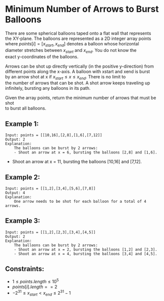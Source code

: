 # Minimum Number of Arrows to Burst Balloons

There are some spherical balloons taped onto a flat wall that represents  
the XY-plane. The balloons are represented as a 2D integer array points  
where $points[i] = [x_{start}, x_{end}]$ denotes a balloon whose horizontal  
diameter stretches between $x_{start}$ and $x_{end}$. You do not know the  
exact y-coordinates of the balloons.

Arrows can be shot up directly vertically (in the positive y-direction) from  
different points along the x-axis. A balloon with xstart and xend is burst  
by an arrow shot at x if $x_{start} \le x \le x_{end}$. There is no limit to  
the number of arrows that can be shot. A shot arrow keeps traveling up  
infinitely, bursting any balloons in its path.

Given the array points, return the minimum number of arrows that must be shot  
to burst all balloons.

 

## Example 1:

    Input: points = [[10,16],[2,8],[1,6],[7,12]]
    Output: 2
    Explanation: 
        The balloons can be burst by 2 arrows:
        - Shoot an arrow at x = 6, bursting the balloons [2,8] and [1,6].
- Shoot an arrow at x = 11, bursting the balloons [10,16] and [7,12].

## Example 2:

    Input: points = [[1,2],[3,4],[5,6],[7,8]]
    Output: 4
    Explanation: 
        One arrow needs to be shot for each balloon for a total of 4 arrows.
        
## Example 3:

    Input: points = [[1,2],[2,3],[3,4],[4,5]]
    Output: 2
    Explanation: 
        The balloons can be burst by 2 arrows:
        - Shoot an arrow at x = 2, bursting the balloons [1,2] and [2,3].
        - Shoot an arrow at x = 4, bursting the balloons [3,4] and [4,5].

 

## Constraints:

* $1 \le points.length \le 10^5$
* $points[i].length == 2$
* $-2^{31} \le x_{start} < x_{end} \le 2^{31} - 1$


